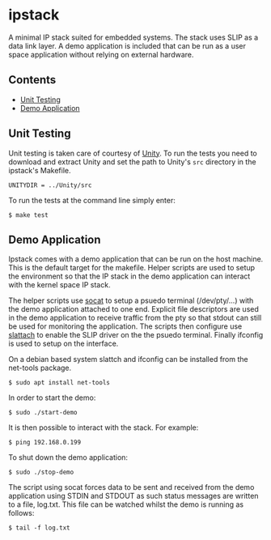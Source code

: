 # ipstack
A minimal IP stack suited for embedded systems. The stack uses SLIP as a data link layer. A demo application is included that can be run as a user space application without relying on external hardware.

## Contents
- [Unit Testing](#unit-testing)
- [Demo Application](#demo-application)

## Unit Testing
Unit testing is taken care of courtesy of [Unity](http://www.throwtheswitch.org/unity/). To run the tests you need to download and extract Unity and set the path to Unity's `src` directory in the ipstack's Makefile. 
```
UNITYDIR = ../Unity/src
```
To run the tests at the command line simply enter:
```
$ make test
```

## Demo Application
Ipstack comes with a demo application that can be run on the host machine. This is the default target for the makefile. Helper scripts are used to setup the environment so that the IP stack in the demo application can interact with the kernel space IP stack. 

The helper scripts use [socat](https://linux.die.net/man/1/socat) to setup a psuedo terminal (/dev/pty/...) with the demo application attached to one end. Explicit file descriptors are used in the demo application to receive traffic from the pty so that stdout can still be used for monitoring the application. The scripts then configure use [slattach](https://linux.die.net/man/8/slattach) to enable the SLIP driver on the the psuedo terminal. Finally ifconfig is used to setup on the interface. 

On a debian based system slattch and ifconfig can be installed from the net-tools package.
```
$ sudo apt install net-tools
```

In order to start the demo:
```
$ sudo ./start-demo
```
It is then possible to interact with the stack. For example:
```
$ ping 192.168.0.199
```
To shut down the demo application:
```
$ sudo ./stop-demo
```
The script using socat forces data to be sent and received from the demo application using STDIN and STDOUT as such status messages are written to a file, log.txt. This file can be watched whilst the demo is running as follows:
```
$ tail -f log.txt
```
